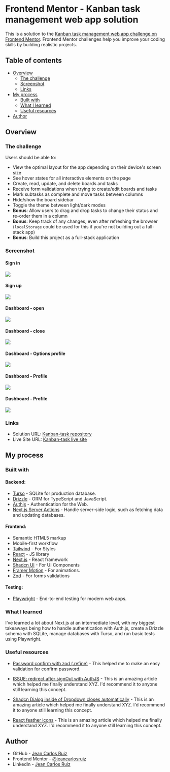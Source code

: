 # Frontend Mentor - Kanban task management web app solution

This is a solution to the [Kanban task management web app challenge on Frontend Mentor](https://www.frontendmentor.io/challenges/kanban-task-management-web-app-wgQLt-HlbB). Frontend Mentor challenges help you improve your coding skills by building realistic projects.

## Table of contents

- [Overview](#overview)
  - [The challenge](#the-challenge)
  - [Screenshot](#screenshot)
  - [Links](#links)
- [My process](#my-process)
  - [Built with](#built-with)
  - [What I learned](#what-i-learned)
  - [Useful resources](#useful-resources)
- [Author](#author)

## Overview

### The challenge

Users should be able to:

- View the optimal layout for the app depending on their device's screen size
- See hover states for all interactive elements on the page
- Create, read, update, and delete boards and tasks
- Receive form validations when trying to create/edit boards and tasks
- Mark subtasks as complete and move tasks between columns
- Hide/show the board sidebar
- Toggle the theme between light/dark modes
- **Bonus**: Allow users to drag and drop tasks to change their status and re-order them in a column
- **Bonus**: Keep track of any changes, even after refreshing the browser (`localStorage` could be used for this if you're not building out a full-stack app)
- **Bonus**: Build this project as a full-stack application

### Screenshot

#### Sign in

<div align='left'>
<img src="./public/screenshots/signin.png">
</div>

#### Sign up

<div align='left'>
<img src="./public/screenshots/signup.png">
</div>

#### Dashboard - open

<div align='left'>
<img src="./public/screenshots/open-sidebar.png">
</div>

#### Dashboard - close

<div align='left'>
<img src="./public/screenshots/options-profile.png">
</div>

#### Dashboard - Options profile

<div align='left'>
<img src="./public/screenshots/close-sidebar.png">
</div>

#### Dashboard - Profile

<div align='left'>
<img src="./public/screenshots/profile.png">
</div>

#### Dashboard - Profile

<div align='left'>
<img src="./public/screenshots/not-found.png">
</div>

### Links

- Solution URL: [Kanban-task repository](https://github.com/jeancarlosruiz/kanban-task)
- Live Site URL: [Kanban-task live site](https://kanban-task-chi.vercel.app)

## My process

### Built with

#### Backend:

- [Turso](https://turso.tech/) - SQLite for production database.
- [Drizzle](https://orm.drizzle.team/docs/overview) - ORM for TypeScript and JavaScript.
- [Authjs](https://authjs.dev) - Authentication for the Web.
- [Next.js Server Actions](https://nextjs.org/docs/app/building-your-application/data-fetching/server-actions-and-mutations) - Handle server-side logic, such as fetching data and updating databases.

#### Frontend:

- Semantic HTML5 markup
- Mobile-first workflow
- [Tailwind](https://tailwindcss.com/) - For Styles
- [React](https://reactjs.org/) - JS library
- [Next.js](https://nextjs.org/) - React framework
- [Shadcn UI](https://ui.shadcn.com/docs) - For UI Components
- [Framer Motion](https://www.framer.com/motion) - For animations.
- [Zod](https://zod.dev/) - For forms validations

#### Testing:

- [Playwright](https://playwright.dev/) - End-to-end testing for modern web apps.

### What I learned

I’ve learned a lot about Next.js at an intermediate level, with my biggest takeaways being how to handle authentication with Auth.js, create a Drizzle schema with SQLite, manage databases with Turso, and run basic tests using Playwright.

### Useful resources

- [Password confirm with zod (.refine)](https://zod.dev/?id=refine) - This helped me to make an easy validation for confirm password.

- [ISSUE: redirect after signOut with AuthJS](https://github.com/nextauthjs/next-auth/discussions/8686) - This is an amazing article which helped me finally understand XYZ. I'd recommend it to anyone still learning this concept.

- [Shadcn Dialog inside of Dropdown closes automatically](https://stackoverflow.com/questions/77185827/shadcn-dialog-inside-of-dropdown-closes-automatically) - This is an amazing article which helped me finally understand XYZ. I'd recommend it to anyone still learning this concept.

- [React feather icons](https://feathericons.com) - This is an amazing article which helped me finally understand XYZ. I'd recommend it to anyone still learning this concept.

## Author

- GitHub - [Jean Carlos Ruiz](https://github.com/jeancarlosruiz)
- Frontend Mentor - [@jeancarlosruiz](https://www.frontendmentor.io/profile/jeancarlosruiz)
- LinkedIn - [Jean Carlos Ruiz](https://www.linkedin.com/in/jeancarlosruiz/)
